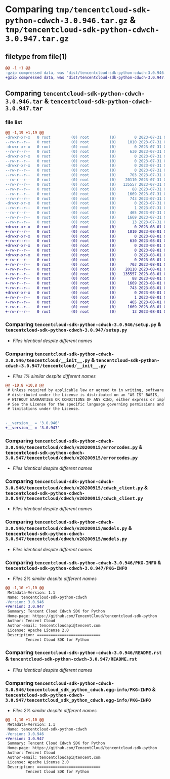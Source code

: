 # Comparing `tmp/tencentcloud-sdk-python-cdwch-3.0.946.tar.gz` & `tmp/tencentcloud-sdk-python-cdwch-3.0.947.tar.gz`

## filetype from file(1)

```diff
@@ -1 +1 @@
-gzip compressed data, was "dist/tencentcloud-sdk-python-cdwch-3.0.946.tar", last modified: Mon Jul 31 00:21:50 2023, max compression
+gzip compressed data, was "dist/tencentcloud-sdk-python-cdwch-3.0.947.tar", last modified: Tue Aug  1 00:33:02 2023, max compression
```

## Comparing `tencentcloud-sdk-python-cdwch-3.0.946.tar` & `tencentcloud-sdk-python-cdwch-3.0.947.tar`

### file list

```diff
@@ -1,19 +1,19 @@
-drwxr-xr-x   0 root         (0) root         (0)        0 2023-07-31 00:21:50.000000 tencentcloud-sdk-python-cdwch-3.0.946/
--rw-r--r--   0 root         (0) root         (0)     1010 2023-07-31 00:21:49.000000 tencentcloud-sdk-python-cdwch-3.0.946/setup.py
-drwxr-xr-x   0 root         (0) root         (0)        0 2023-07-31 00:21:50.000000 tencentcloud-sdk-python-cdwch-3.0.946/tencentcloud/
--rw-r--r--   0 root         (0) root         (0)      630 2023-07-31 00:21:49.000000 tencentcloud-sdk-python-cdwch-3.0.946/tencentcloud/__init__.py
-drwxr-xr-x   0 root         (0) root         (0)        0 2023-07-31 00:21:50.000000 tencentcloud-sdk-python-cdwch-3.0.946/tencentcloud/cdwch/
--rw-r--r--   0 root         (0) root         (0)        0 2023-07-31 00:21:49.000000 tencentcloud-sdk-python-cdwch-3.0.946/tencentcloud/cdwch/__init__.py
-drwxr-xr-x   0 root         (0) root         (0)        0 2023-07-31 00:21:50.000000 tencentcloud-sdk-python-cdwch-3.0.946/tencentcloud/cdwch/v20200915/
--rw-r--r--   0 root         (0) root         (0)        0 2023-07-31 00:21:49.000000 tencentcloud-sdk-python-cdwch-3.0.946/tencentcloud/cdwch/v20200915/__init__.py
--rw-r--r--   0 root         (0) root         (0)      703 2023-07-31 00:21:49.000000 tencentcloud-sdk-python-cdwch-3.0.946/tencentcloud/cdwch/v20200915/errorcodes.py
--rw-r--r--   0 root         (0) root         (0)    20110 2023-07-31 00:21:49.000000 tencentcloud-sdk-python-cdwch-3.0.946/tencentcloud/cdwch/v20200915/cdwch_client.py
--rw-r--r--   0 root         (0) root         (0)   135557 2023-07-31 00:21:49.000000 tencentcloud-sdk-python-cdwch-3.0.946/tencentcloud/cdwch/v20200915/models.py
--rw-r--r--   0 root         (0) root         (0)       88 2023-07-31 00:21:50.000000 tencentcloud-sdk-python-cdwch-3.0.946/setup.cfg
--rw-r--r--   0 root         (0) root         (0)     1669 2023-07-31 00:21:50.000000 tencentcloud-sdk-python-cdwch-3.0.946/PKG-INFO
--rw-r--r--   0 root         (0) root         (0)      743 2023-07-31 00:21:49.000000 tencentcloud-sdk-python-cdwch-3.0.946/README.rst
-drwxr-xr-x   0 root         (0) root         (0)        0 2023-07-31 00:21:50.000000 tencentcloud-sdk-python-cdwch-3.0.946/tencentcloud_sdk_python_cdwch.egg-info/
--rw-r--r--   0 root         (0) root         (0)        1 2023-07-31 00:21:50.000000 tencentcloud-sdk-python-cdwch-3.0.946/tencentcloud_sdk_python_cdwch.egg-info/dependency_links.txt
--rw-r--r--   0 root         (0) root         (0)      465 2023-07-31 00:21:50.000000 tencentcloud-sdk-python-cdwch-3.0.946/tencentcloud_sdk_python_cdwch.egg-info/SOURCES.txt
--rw-r--r--   0 root         (0) root         (0)     1669 2023-07-31 00:21:50.000000 tencentcloud-sdk-python-cdwch-3.0.946/tencentcloud_sdk_python_cdwch.egg-info/PKG-INFO
--rw-r--r--   0 root         (0) root         (0)       13 2023-07-31 00:21:50.000000 tencentcloud-sdk-python-cdwch-3.0.946/tencentcloud_sdk_python_cdwch.egg-info/top_level.txt
+drwxr-xr-x   0 root         (0) root         (0)        0 2023-08-01 00:33:02.000000 tencentcloud-sdk-python-cdwch-3.0.947/
+-rw-r--r--   0 root         (0) root         (0)     1010 2023-08-01 00:33:02.000000 tencentcloud-sdk-python-cdwch-3.0.947/setup.py
+drwxr-xr-x   0 root         (0) root         (0)        0 2023-08-01 00:33:02.000000 tencentcloud-sdk-python-cdwch-3.0.947/tencentcloud/
+-rw-r--r--   0 root         (0) root         (0)      630 2023-08-01 00:33:02.000000 tencentcloud-sdk-python-cdwch-3.0.947/tencentcloud/__init__.py
+drwxr-xr-x   0 root         (0) root         (0)        0 2023-08-01 00:33:02.000000 tencentcloud-sdk-python-cdwch-3.0.947/tencentcloud/cdwch/
+-rw-r--r--   0 root         (0) root         (0)        0 2023-08-01 00:33:02.000000 tencentcloud-sdk-python-cdwch-3.0.947/tencentcloud/cdwch/__init__.py
+drwxr-xr-x   0 root         (0) root         (0)        0 2023-08-01 00:33:02.000000 tencentcloud-sdk-python-cdwch-3.0.947/tencentcloud/cdwch/v20200915/
+-rw-r--r--   0 root         (0) root         (0)        0 2023-08-01 00:33:02.000000 tencentcloud-sdk-python-cdwch-3.0.947/tencentcloud/cdwch/v20200915/__init__.py
+-rw-r--r--   0 root         (0) root         (0)      703 2023-08-01 00:33:02.000000 tencentcloud-sdk-python-cdwch-3.0.947/tencentcloud/cdwch/v20200915/errorcodes.py
+-rw-r--r--   0 root         (0) root         (0)    20110 2023-08-01 00:33:02.000000 tencentcloud-sdk-python-cdwch-3.0.947/tencentcloud/cdwch/v20200915/cdwch_client.py
+-rw-r--r--   0 root         (0) root         (0)   135557 2023-08-01 00:33:02.000000 tencentcloud-sdk-python-cdwch-3.0.947/tencentcloud/cdwch/v20200915/models.py
+-rw-r--r--   0 root         (0) root         (0)       88 2023-08-01 00:33:02.000000 tencentcloud-sdk-python-cdwch-3.0.947/setup.cfg
+-rw-r--r--   0 root         (0) root         (0)     1669 2023-08-01 00:33:02.000000 tencentcloud-sdk-python-cdwch-3.0.947/PKG-INFO
+-rw-r--r--   0 root         (0) root         (0)      743 2023-08-01 00:33:02.000000 tencentcloud-sdk-python-cdwch-3.0.947/README.rst
+drwxr-xr-x   0 root         (0) root         (0)        0 2023-08-01 00:33:02.000000 tencentcloud-sdk-python-cdwch-3.0.947/tencentcloud_sdk_python_cdwch.egg-info/
+-rw-r--r--   0 root         (0) root         (0)        1 2023-08-01 00:33:02.000000 tencentcloud-sdk-python-cdwch-3.0.947/tencentcloud_sdk_python_cdwch.egg-info/dependency_links.txt
+-rw-r--r--   0 root         (0) root         (0)      465 2023-08-01 00:33:02.000000 tencentcloud-sdk-python-cdwch-3.0.947/tencentcloud_sdk_python_cdwch.egg-info/SOURCES.txt
+-rw-r--r--   0 root         (0) root         (0)     1669 2023-08-01 00:33:02.000000 tencentcloud-sdk-python-cdwch-3.0.947/tencentcloud_sdk_python_cdwch.egg-info/PKG-INFO
+-rw-r--r--   0 root         (0) root         (0)       13 2023-08-01 00:33:02.000000 tencentcloud-sdk-python-cdwch-3.0.947/tencentcloud_sdk_python_cdwch.egg-info/top_level.txt
```

### Comparing `tencentcloud-sdk-python-cdwch-3.0.946/setup.py` & `tencentcloud-sdk-python-cdwch-3.0.947/setup.py`

 * *Files identical despite different names*

### Comparing `tencentcloud-sdk-python-cdwch-3.0.946/tencentcloud/__init__.py` & `tencentcloud-sdk-python-cdwch-3.0.947/tencentcloud/__init__.py`

 * *Files 1% similar despite different names*

```diff
@@ -10,8 +10,8 @@
 # Unless required by applicable law or agreed to in writing, software
 # distributed under the License is distributed on an "AS IS" BASIS,
 # WITHOUT WARRANTIES OR CONDITIONS OF ANY KIND, either express or implied.
 # See the License for the specific language governing permissions and
 # limitations under the License.
 
 
-__version__ = '3.0.946'
+__version__ = '3.0.947'
```

### Comparing `tencentcloud-sdk-python-cdwch-3.0.946/tencentcloud/cdwch/v20200915/errorcodes.py` & `tencentcloud-sdk-python-cdwch-3.0.947/tencentcloud/cdwch/v20200915/errorcodes.py`

 * *Files identical despite different names*

### Comparing `tencentcloud-sdk-python-cdwch-3.0.946/tencentcloud/cdwch/v20200915/cdwch_client.py` & `tencentcloud-sdk-python-cdwch-3.0.947/tencentcloud/cdwch/v20200915/cdwch_client.py`

 * *Files identical despite different names*

### Comparing `tencentcloud-sdk-python-cdwch-3.0.946/tencentcloud/cdwch/v20200915/models.py` & `tencentcloud-sdk-python-cdwch-3.0.947/tencentcloud/cdwch/v20200915/models.py`

 * *Files identical despite different names*

### Comparing `tencentcloud-sdk-python-cdwch-3.0.946/PKG-INFO` & `tencentcloud-sdk-python-cdwch-3.0.947/PKG-INFO`

 * *Files 2% similar despite different names*

```diff
@@ -1,10 +1,10 @@
 Metadata-Version: 1.1
 Name: tencentcloud-sdk-python-cdwch
-Version: 3.0.946
+Version: 3.0.947
 Summary: Tencent Cloud Cdwch SDK for Python
 Home-page: https://github.com/TencentCloud/tencentcloud-sdk-python
 Author: Tencent Cloud
 Author-email: tencentcloudapi@tencent.com
 License: Apache License 2.0
 Description: ============================
         Tencent Cloud SDK for Python
```

### Comparing `tencentcloud-sdk-python-cdwch-3.0.946/README.rst` & `tencentcloud-sdk-python-cdwch-3.0.947/README.rst`

 * *Files identical despite different names*

### Comparing `tencentcloud-sdk-python-cdwch-3.0.946/tencentcloud_sdk_python_cdwch.egg-info/PKG-INFO` & `tencentcloud-sdk-python-cdwch-3.0.947/tencentcloud_sdk_python_cdwch.egg-info/PKG-INFO`

 * *Files 2% similar despite different names*

```diff
@@ -1,10 +1,10 @@
 Metadata-Version: 1.1
 Name: tencentcloud-sdk-python-cdwch
-Version: 3.0.946
+Version: 3.0.947
 Summary: Tencent Cloud Cdwch SDK for Python
 Home-page: https://github.com/TencentCloud/tencentcloud-sdk-python
 Author: Tencent Cloud
 Author-email: tencentcloudapi@tencent.com
 License: Apache License 2.0
 Description: ============================
         Tencent Cloud SDK for Python
```

